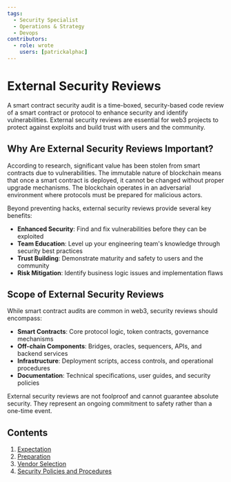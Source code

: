 ```yaml
---
tags:
  - Security Specialist
  - Operations & Strategy
  - Devops
contributors:
  - role: wrote
    users: [patrickalphac]
---
```


# External Security Reviews

A smart contract security audit is a time-boxed, security-based code review of a smart contract or protocol to enhance security and identify vulnerabilities. External security reviews are essential for web3 projects to protect against exploits and build trust with users and the community.

## Why Are External Security Reviews Important?

According to research, significant value has been stolen from smart contracts due to vulnerabilities. The immutable nature of blockchain means that once a smart contract is deployed, it cannot be changed without proper upgrade mechanisms. The blockchain operates in an adversarial environment where protocols must be prepared for malicious actors.

Beyond preventing hacks, external security reviews provide several key benefits:

- **Enhanced Security**: Find and fix vulnerabilities before they can be exploited
- **Team Education**: Level up your engineering team's knowledge through security best practices
- **Trust Building**: Demonstrate maturity and safety to users and the community
- **Risk Mitigation**: Identify business logic issues and implementation flaws

## Scope of External Security Reviews

While smart contract audits are common in web3, security reviews should encompass:

- **Smart Contracts**: Core protocol logic, token contracts, governance mechanisms
- **Off-chain Components**: Bridges, oracles, sequencers, APIs, and backend services
- **Infrastructure**: Deployment scripts, access controls, and operational procedures
- **Documentation**: Technical specifications, user guides, and security policies

External security reviews are not foolproof and cannot guarantee absolute security. They represent an ongoing commitment to safety rather than a one-time event.

## Contents

1. [Expectation](./expectation.md)
2. [Preparation](./preparation.md)
3. [Vendor Selection](./vendor-selection.md)
4. [Security Policies and Procedures](./security-policies-and-procedures.md)